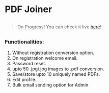 # PDF Joiner

##

> On Progress! You can check it live [here](https://pdfjoined.herokuapp.com/)!

##

### Functionalities:

1. Without registration conversion option.
2. On registration welcome email.
3. Password reset.
4. upto 50 .jpg/.jpg images to .pdf conversion.
5. Save/store upto 10 uniquely named PDFs.
6. Edit profile.
7. Bulk email sending option for Admin.
